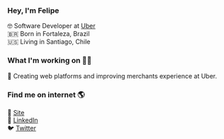 ### Hey, I'm Felipe

🤓 Software Developer at [Uber](https://uber.com) <br>
🇧🇷 Born in Fortaleza, Brazil <br>
🇺🇸 Living in Santiago, Chile <br >

### What I'm working on 👨‍💻

💼 Creating web platforms and improving merchants experience at Uber.

### Find me on internet 🌎

🚀 [Site](https://felipesousa.space) <br>
💼 [LinkedIn](https://www.linkedin.com/in/luisfelipesousa) <br>
🐦 [Twitter](https://twitter.com/felipz_sousa) <br>

